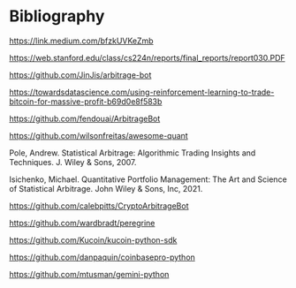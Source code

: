 # Bibliography

<https://link.medium.com/bfzkUVKeZmb>

<https://web.stanford.edu/class/cs224n/reports/final_reports/report030.PDF>

<https://github.com/JinJis/arbitrage-bot>

<https://towardsdatascience.com/using-reinforcement-learning-to-trade-bitcoin-for-massive-profit-b69d0e8f583b>

<https://github.com/fendouai/ArbitrageBot>

<https://github.com/wilsonfreitas/awesome-quant>

Pole, Andrew. Statistical Arbitrage: Algorithmic Trading Insights and Techniques. J. Wiley & Sons, 2007.

Isichenko, Michael. Quantitative Portfolio Management: The Art and Science of Statistical Arbitrage. John Wiley & Sons, Inc, 2021.

<https://github.com/calebpitts/CryptoArbitrageBot>

<https://github.com/wardbradt/peregrine>

<https://github.com/Kucoin/kucoin-python-sdk>

<https://github.com/danpaquin/coinbasepro-python>

<https://github.com/mtusman/gemini-python>